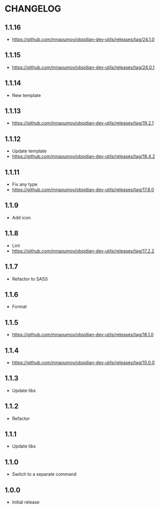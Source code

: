 # CHANGELOG

## 1.1.16

- https://github.com/mnaoumov/obsidian-dev-utils/releases/tag/24.1.0

## 1.1.15

- https://github.com/mnaoumov/obsidian-dev-utils/releases/tag/24.0.1

## 1.1.14

- New template

## 1.1.13

- https://github.com/mnaoumov/obsidian-dev-utils/releases/tag/19.2.1

## 1.1.12

- Update template
- https://github.com/mnaoumov/obsidian-dev-utils/releases/tag/18.4.2

## 1.1.11

- Fix any type
- https://github.com/mnaoumov/obsidian-dev-utils/releases/tag/17.8.0

## 1.1.9

- Add icon

## 1.1.8

- Lint
- https://github.com/mnaoumov/obsidian-dev-utils/releases/tag/17.2.2

## 1.1.7

- Refactor to SASS

## 1.1.6

- Format

## 1.1.5

- https://github.com/mnaoumov/obsidian-dev-utils/releases/tag/16.1.0

## 1.1.4

- https://github.com/mnaoumov/obsidian-dev-utils/releases/tag/15.0.0

## 1.1.3

- Update libs

## 1.1.2

- Refactor

## 1.1.1

- Update libs

## 1.1.0

- Switch to a separate command

## 1.0.0

- Initial release
